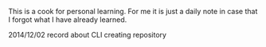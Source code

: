 This is a cook for personal learning.
For me it is just a daily note in case that I forgot what I have already learned.

2014/12/02 record about CLI creating repository
